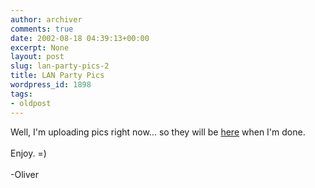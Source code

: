 ```yaml
---
author: archiver
comments: true
date: 2002-08-18 04:39:13+00:00
excerpt: None
layout: post
slug: lan-party-pics-2
title: LAN Party Pics
wordpress_id: 1898
tags:
- oldpost
---
```


Well, I'm uploading pics right now... so they will be <a href="http://www.oliverweb.com/pics/college/auglanparty">here</a> when I'm done.<br /><br />Enjoy. =)<br /><br />-Oliver